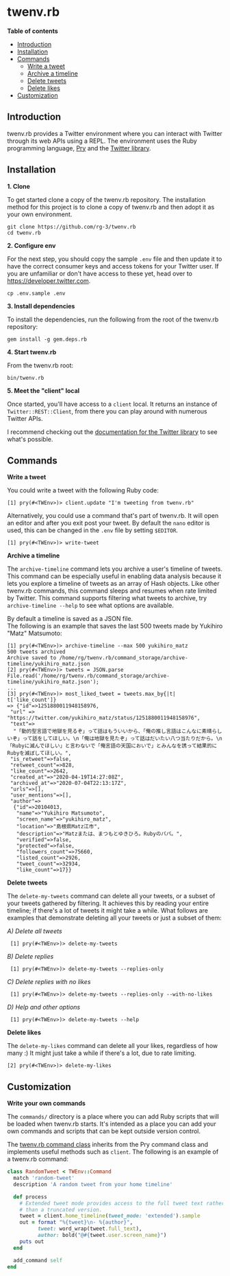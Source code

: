 # twenv.rb

**Table of contents**

* [Introduction](#introduction)
* [Installation](#installation)
* [Commands](#commands)
  * [Write a tweet](#commands-write-a-tweet)
  * [Archive a timeline](#commands-archive-a-timeline)
  * [Delete tweets](#commands-delete-your-tweets)
  * [Delete likes](#commands-delete-your-likes)
* [Customization](#custom)


## <a id='#introduction'> Introduction </a>

twenv.rb provides a Twitter environment where you can interact with Twitter
through its web APIs using a REPL. The environment uses the Ruby programming language,
[Pry](https://github.com/pry/pry#readme) and the [Twitter library](https://github.com/sferik/twitter).

## <a id='#installation'> Installation </a>

__1. Clone__

To get started clone a copy of the twenv.rb repository.
The installation method for this project is to clone a copy of twenv.rb and
then adopt it as your own environment.  

	git clone https://github.com/rg-3/twenv.rb
	cd twenv.rb

__2. Configure env__

For the next step, you should copy the sample `.env` file and then update it to
have the correct consumer keys and access tokens for your Twitter user. If you
are unfamiliar or don't have access to these yet, head over to https://developer.twitter.com.

	cp .env.sample .env

__3. Install dependencies__

To install the dependencies, run the following from the root of the twenv.rb repository:

	gem install -g gem.deps.rb

__4. Start twenv.rb__

From the twenv.rb root:

	bin/twenv.rb

__5. Meet the "client" local__

Once started, you'll have access to a `client` local. It returns an instance
of `Twitter::REST::Client`, from there you can play around with numerous
Twitter APIs.

I recommend checking out the
[documentation for the Twitter library](https://www.rubydoc.info/gems/twitter)
to see what's possible.

## <a id='commands'> Commands </a>

**<a id='commands-write-a-tweet'>Write a tweet</a>**

You could write a tweet with the following Ruby code:

    [1] pry(#<TWEnv>)> client.update "I'm tweeting from twenv.rb"

Alternatively, you could use a command that's part of twenv.rb. It will open an
editor and after you exit post your tweet. By default the `nano` editor is used,
this can be changed in the `.env` file by setting `$EDITOR`.

    [1] pry(#<TWEnv>)> write-tweet

__<a id='commands-archive-a-timeline'>Archive a timeline</a>__

The `archive-timeline` command lets you archive a user's timeline of tweets. This
command can be especially useful in enabling data analysis because it lets you
explore a timeline of tweets as an array of Hash objects. Like other twenv.rb commands,
this command sleeps and resumes when rate limited by Twitter. This command supports
filtering what tweets to archive, try `archive-timeline --help` to see what options
are available.

By default a timeline is saved as a JSON file.  
The following is an example that saves the last 500 tweets made by Yukihiro "Matz" Matsumoto:

	[1] pry(#<TWEnv>)> archive-timeline --max 500 yukihiro_matz
	500 tweets archived
	Archive saved to /home/rg/twenv.rb/command_storage/archive-timeline/yukihiro_matz.json
	[2] pry(#<TWEnv>)> tweets = JSON.parse File.read('/home/rg/twenv.rb/command_storage/archive-timeline/yukihiro_matz.json');
	...
	[3] pry(#<TWEnv>)> most_liked_tweet = tweets.max_by{|t| t['like_count']}
	=> {"id"=>1251880011948158976,
	 "url" => "https://twitter.com/yukihiro_matz/status/1251880011948158976",
	 "text"=>
	  "「動的型言語で地獄を見るぞ」って話はもういいから、「俺の推し言語はこんなに素晴らしいぞ」って話をしてほしい。\n「俺は地獄を見たぞ」って話はだいたい八つ当たりだから。\n「Rubyに滅んでほしい」と言わないで「俺言語の天国においで」とみんなを誘って結果的にRubyを滅ぼしてほしい。",
	 "is_retweet"=>false,
	 "retweet_count"=>828,
	 "like_count"=>2642,
	 "created_at"=>"2020-04-19T14:27:08Z",
	 "archived_at"=>"2020-07-04T22:13:17Z",
	 "urls"=>[],
	 "user_mentions"=>[],
	 "author"=>
	  {"id"=>20104013,
	   "name"=>"Yukihiro Matsumoto",
	   "screen_name"=>"yukihiro_matz",
	   "location"=>"島根県Matz江市",
	   "description"=>"Matzまたは、まつもとゆきひろ。Rubyのパパ。",
	   "verified"=>false,
	   "protected"=>false,
	   "followers_count"=>75660,
	   "listed_count"=>2926,
	   "tweet_count"=>32934,
	   "like_count"=>17}}

 __<a id='commands-delete-your-tweets'>Delete tweets</a>__

 The `delete-my-tweets` command can delete all your tweets, or a subset
 of your tweets gathered by filtering. It achieves this by reading your entire
 timeline; if there's a lot of tweets it might take a while. What follows are
 examples that demonstrate deleting all your tweets or just a subset of them:

 *A) Delete all tweets*

     [1] pry(#<TWEnv>)> delete-my-tweets

 *B) Delete replies*

     [1] pry(#<TWEnv>)> delete-my-tweets --replies-only

 *C) Delete replies with no likes*

     [1] pry(#<TWEnv>)> delete-my-tweets --replies-only --with-no-likes

 *D) Help and other options*

     [1] pry(#<TWEnv>)> delete-my-tweets --help

__<a id='commands-delete-your-likes'>Delete likes</a>__

The `delete-my-likes` command can delete all your likes, regardless
of how many :) It might just take a while if there's a lot, due to rate limiting.

    [2] pry(#<TWEnv>)> delete-my-likes

## <a id='custom'>Customization</a>

__Write your own commands__

The `commands/` directory is a place where you can add Ruby scripts that will be
loaded when twenv.rb starts. It's intended as a place you can add your own commands
and scripts that can be kept outside version control.

The [twenv.rb command class](https://github.com/rg-3/tenv.rb/blob/master/lib/twenv/command.rb)
inherits from the Pry command class and implements useful methods such as `client`. The following
is an example of a twenv.rb command:

```ruby
class RandomTweet < TWEnv::Command
  match 'random-tweet'
  description 'A random tweet from your home timeline'

  def process
    # Extended tweet mode provides access to the full tweet text rather
    # than a truncated version.
    tweet = client.home_timeline(tweet_mode: 'extended').sample
    out = format "%{tweet}\n- %{author}",
          tweet: word_wrap(tweet.full_text),
          author: bold("@#{tweet.user.screen_name}")
    puts out
  end

  add_command self
end
```
